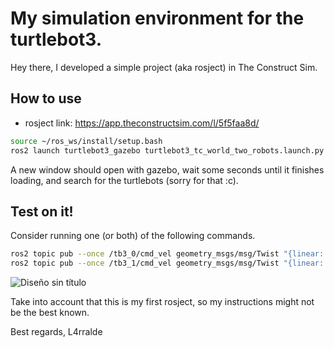 # My simulation environment for the turtlebot3.

Hey there, I developed a simple project (aka rosject) in The Construct Sim.

## How to use
- rosject link: https://app.theconstructsim.com/l/5f5faa8d/

```bash
source ~/ros_ws/install/setup.bash
ros2 launch turtlebot3_gazebo turtlebot3_tc_world_two_robots.launch.py
```

A new window should open with gazebo, wait some seconds until it finishes loading, and search for the turtlebots (sorry for that :c).

## Test on it!
Consider running one (or both) of the following commands.
```bash
ros2 topic pub --once /tb3_0/cmd_vel geometry_msgs/msg/Twist "{linear: {x: 0.2, y: 0.0, z: 0.0}, angular: {x: 0.0, y: 0.0, z: 0.2}}"
ros2 topic pub --once /tb3_1/cmd_vel geometry_msgs/msg/Twist "{linear: {x: 0.2, y: 0.0, z: 0.0}, angular: {x: 0.0, y: 0.0, z: 0.2}}"
```
![Diseño sin título](https://github.com/L4rralde/t3_humble_simulation_pkgs/assets/33332433/e83e6960-6f84-42a4-aa0b-35d39657946a)



Take into account that this is my first rosject, so my instructions might not be the best known.

Best regards,
L4rralde
